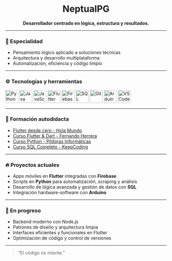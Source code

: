 <h1 align="center">NeptualPG</h1>
<p align="center"><strong>Desarrollador centrado en lógica, estructura y resultados.</strong></p>

---

### 🧠 Especialidad

- Pensamiento lógico aplicado a soluciones técnicas
- Arquitectura y desarrollo multiplataforma
- Automatización, eficiencia y código limpio

---

### ⚙️ Tecnologías y herramientas

<p align="left">
  <img src="https://cdn.jsdelivr.net/gh/devicons/devicon/icons/python/python-original.svg" width="40" height="40" alt="Python"/>
  <img src="https://cdn.jsdelivr.net/gh/devicons/devicon/icons/java/java-original.svg" width="40" height="40" alt="Java"/>
  <img src="https://cdn.jsdelivr.net/gh/devicons/devicon/icons/javascript/javascript-original.svg" width="40" height="40" alt="JavaScript"/>
  <img src="https://cdn.jsdelivr.net/gh/devicons/devicon/icons/flutter/flutter-original.svg" width="40" height="40" alt="Flutter"/>
  <img src="https://cdn.jsdelivr.net/gh/devicons/devicon/icons/firebase/firebase-plain.svg" width="40" height="40" alt="Firebase"/>
  <img src="https://cdn.jsdelivr.net/gh/devicons/devicon/icons/mysql/mysql-original.svg" width="40" height="40" alt="SQL"/>
  <img src="https://cdn.jsdelivr.net/gh/devicons/devicon/icons/git/git-original.svg" width="40" height="40" alt="Git"/>
  <img src="https://cdn.jsdelivr.net/gh/devicons/devicon/icons/arduino/arduino-original.svg" width="40" height="40" alt="Arduino"/>
  <img src="https://cdn.jsdelivr.net/gh/devicons/devicon/icons/vscode/vscode-original.svg" width="40" height="40" alt="VSCode"/>
</p>

---

### 📘 Formación autodidacta

- [Flutter desde cero - Hola Mundo](https://www.youtube.com/watch?v=G3e-cpL7ofc)  
- [Curso Flutter & Dart - Fernando Herrera](https://www.youtube.com/watch?v=EerdGm-ehJQ&t=8587s)  
- [Curso Python - Píldoras Informáticas](https://www.youtube.com/watch?v=hrTQipWp6co&t=2095s)  
- [Curso SQL Completo - KeepCoding](https://www.youtube.com/watch?v=1ibmWyt8hfw)

---

### 🔥 Proyectos actuales

- Apps móviles en **Flutter** integradas con **Firebase**
- Scripts en **Python** para automatización, scraping y análisis
- Desarrollo de lógica avanzada y gestión de datos con **SQL**
- Integración hardware-software con **Arduino**

---

### 🚧 En progreso

- Backend moderno con Node.js
- Patrones de diseño y arquitectura limpia
- Interfaces eficientes y funcionales en Flutter
- Optimización de código y control de versiones

---
> “El código no miente.”
